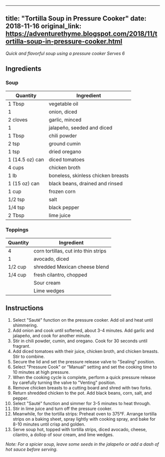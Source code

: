 <!-- filepath: /home/zacox/code/blogspot/adventurethyme/posts/2018-11-16-tortilla-soup-in-pressure-cooker-formatted.md -->
---
title: "Tortilla Soup in Pressure Cooker"
date: 2018-11-16
original_link: https://adventurethyme.blogspot.com/2018/11/tortilla-soup-in-pressure-cooker.html
---

_Quick and flavorful soup using a pressure cooker_
_Serves 6_

## Ingredients

### Soup
| Quantity | Ingredient |
| -------- | ---------- |
| 1 Tbsp | vegetable oil |
| 1 | onion, diced |
| 2 cloves | garlic, minced |
| 1 | jalapeño, seeded and diced |
| 1 Tbsp | chili powder |
| 2 tsp | ground cumin |
| 1 tsp | dried oregano |
| 1 (14.5 oz) can | diced tomatoes |
| 4 cups | chicken broth |
| 1 lb | boneless, skinless chicken breasts |
| 1 (15 oz) can | black beans, drained and rinsed |
| 1 cup | frozen corn |
| 1/2 tsp | salt |
| 1/4 tsp | black pepper |
| 2 Tbsp | lime juice |

### Toppings
| Quantity | Ingredient |
| -------- | ---------- |
| 4 | corn tortillas, cut into thin strips |
| 1 | avocado, diced |
| 1/2 cup | shredded Mexican cheese blend |
| 1/4 cup | fresh cilantro, chopped |
| | Sour cream |
| | Lime wedges |

## Instructions

1. Select "Sauté" function on the pressure cooker. Add oil and heat until shimmering.
2. Add onion and cook until softened, about 3-4 minutes. Add garlic and jalapeño, and cook for another minute.
3. Stir in chili powder, cumin, and oregano. Cook for 30 seconds until fragrant.
4. Add diced tomatoes with their juice, chicken broth, and chicken breasts. Stir to combine.
5. Secure the lid and set the pressure release valve to "Sealing" position.
6. Select "Pressure Cook" or "Manual" setting and set the cooking time to 10 minutes at high pressure.
7. When the cooking cycle is complete, perform a quick pressure release by carefully turning the valve to "Venting" position.
8. Remove chicken breasts to a cutting board and shred with two forks.
9. Return shredded chicken to the pot. Add black beans, corn, salt, and pepper.
10. Select "Sauté" function and simmer for 3-5 minutes to heat through.
11. Stir in lime juice and turn off the pressure cooker.
12. Meanwhile, for the tortilla strips: Preheat oven to 375°F. Arrange tortilla strips on a baking sheet, spray lightly with cooking spray, and bake for 8-10 minutes until crisp and golden.
13. Serve soup hot, topped with tortilla strips, diced avocado, cheese, cilantro, a dollop of sour cream, and lime wedges.

_Note: For a spicier soup, leave some seeds in the jalapeño or add a dash of hot sauce before serving._
